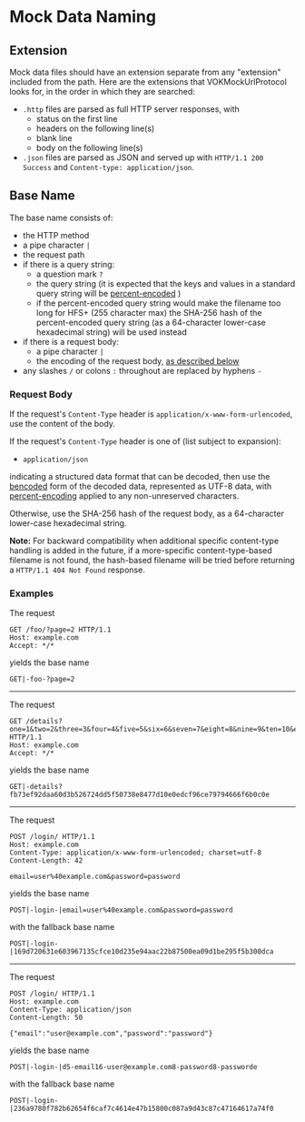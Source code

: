 # Mock Data Naming

## Extension

Mock data files should have an extension separate from any "extension" included from the path.  Here are the extensions that VOKMockUrlProtocol looks for, in the order in which they are searched:

- `.http` files are parsed as full HTTP server responses, with
    -  status on the first line
    -  headers on the following line(s)
    -  blank line
    -  body on the following line(s)
- `.json` files are parsed as JSON and served up with `HTTP/1.1 200 Success` and `Content-type: application/json`.

## Base Name

The base name consists of:

- the HTTP method
- a pipe character `|`
- the request path
- if there is a query string:
	- a question mark `?`
	- the query string (it is expected that the keys and values in a standard query string will be [percent-encoded](http://en.wikipedia.org/wiki/Percent-encoding) )
	- if the percent-encoded query string would make the filename too long for HFS+ (255 character max) the SHA-256 hash of the percent-encoded query string (as a 64-character lower-case hexadecimal string) will be used instead
- if there is a request body:
	- a pipe character `|`
	- the encoding of the request body, [as described below](#request-body)
- any slashes `/` or colons `:` throughout are replaced by hyphens `-`

### Request Body

If the request's `Content-Type` header is `application/x-www-form-urlencoded`, use the content of the body.

If the request's `Content-Type` header is one of (list subject to expansion):

- `application/json`

indicating a structured data format that can be decoded, then use the [bencoded](http://en.wikipedia.org/wiki/Bencode) form of the decoded data, represented as UTF-8 data, with [percent-encoding](http://en.wikipedia.org/wiki/Percent-encoding) applied to any non-unreserved characters.

Otherwise, use the SHA-256 hash of the request body, as a 64-character lower-case hexadecimal string.

**Note:** For backward compatibility when additional specific content-type handling is added in the future, if a more-specific content-type-based filename is not found, the hash-based filename will be tried before returning a `HTTP/1.1 404 Not Found` response.

### Examples

The request

```
GET /foo/?page=2 HTTP/1.1
Host: example.com
Accept: */*

```

yields the base name
```
GET|-foo-?page=2
```

---

The request

```
GET /details?one=1&two=2&three=3&four=4&five=5&six=6&seven=7&eight=8&nine=9&ten=10&eleven=11&twelve=12&thirteen=13&fourteen=14&fifteen=15&sixteen=16&seventeen=17&eighteen=18&nineteen=19&twenty=20&twentyone=21&twntytwo=22&twentythree=23&twentyfour=24&twentyfive=25" HTTP/1.1
Host: example.com
Accept: */*

```

yields the base name
```
GET|-details?fb73ef92daa60d3b526724dd5f50738e8477d10e0edcf96ce79794666f6b0c0e
```

---

The request

```
POST /login/ HTTP/1.1
Host: example.com
Content-Type: application/x-www-form-urlencoded; charset=utf-8
Content-Length: 42

email=user%40example.com&password=password
```

yields the base name
```
POST|-login-|email=user%40example.com&password=password
```
with the fallback base name
```
POST|-login-|169d720631e603967135cfce10d235e94aac22b87500ea09d1be295f5b300dca
```

---

The request

```
POST /login/ HTTP/1.1
Host: example.com
Content-Type: application/json
Content-Length: 50

{"email":"user@example.com","password":"password"}
```

yields the base name
```
POST|-login-|d5-email16-user@example.com8-password8-passworde
```
with the fallback base name
```
POST|-login-|236a9780f782b62654f6caf7c4614e47b15800c087a9d43c87c47164617a74f0
```
